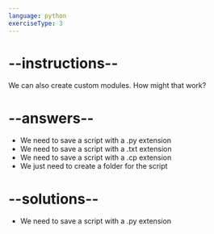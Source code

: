 ```yaml
---
language: python
exerciseType: 3
---
```


# --instructions--

We can also create custom modules.
How might that work?

# --answers--

- We need to save a script with a .py extension
- We need to save a script with a .txt extension
- We need to save a script with a .cp extension
- We just need to create a folder for the script

# --solutions--

- We need to save a script with a .py extension
